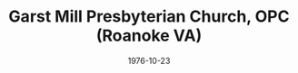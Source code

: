---
date: &id001 1976-10-23
end_date: null
location:
  address: 3739 Willetta Drive
  city: Roanoke
  state: VA
minister:
- end: 2007-01-01
  name: Richard Horner
  start: 1976-10-23
  type: Pastor
- end: 2012-01-01
  name: Timothy McClymonds
  start: 2008-01-01
  type: Pastor
- end: null
  name: Rodney T. King
  start: 2012-01-01
  type: Pastor
ministers:
- Richard Horner
- Timothy McClymonds
- Rodney T. King
name: Garst Mill Presbyterian Church, OPC
names: null
origination_date: *id001
raw_data: "VIRGINIA Roanoke\n\nGarst Mill Presbyterian Church, OPC  (October 23, 1976\u2013\
  \ )\n3739 Willetta Drive\nPastors: Richard Horner, 1976\u20132007\nTimothy McClymonds,\
  \ 2008\u201312\nRodney T. King, 2012\u2013"
received_from: null
states:
- VA
status:
  active: true
  end_date: null
  reason: null
  received_from: null
  withdrawal_to: null
title: Garst Mill Presbyterian Church, OPC (Roanoke VA)
year_established:
- 1976

---